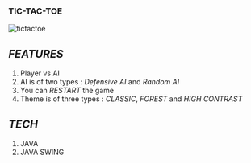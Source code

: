 ### TIC-TAC-TOE
![tictactoe](https://user-images.githubusercontent.com/77103994/137380570-c9deafc9-f889-4142-9f99-f644441fe6a0.PNG)


## ***FEATURES***
1. Player vs AI
2. AI is of two types : *Defensive AI* and *Random AI*
3. You can *RESTART* the game
4. Theme is of three types : *CLASSIC*, *FOREST* and *HIGH CONTRAST*


## ***TECH***
1. JAVA
2. JAVA SWING
